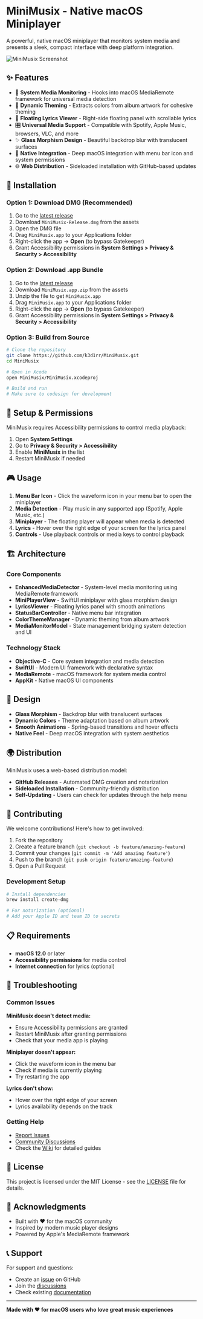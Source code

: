 # MiniMusix - Native macOS Miniplayer

A powerful, native macOS miniplayer that monitors system media and presents a sleek, compact interface with deep platform integration.

![MiniMusix Screenshot](https://via.placeholder.com/800x400/1db954/ffffff?text=MiniMusix+Screenshot)

## ✨ Features

- 🎵 **System Media Monitoring** - Hooks into macOS MediaRemote framework for universal media detection
- 🌈 **Dynamic Theming** - Extracts colors from album artwork for cohesive theming
- 📝 **Floating Lyrics Viewer** - Right-side floating panel with scrollable lyrics
- 🎛️ **Universal Media Support** - Compatible with Spotify, Apple Music, browsers, VLC, and more
- ✨ **Glass Morphism Design** - Beautiful backdrop blur with translucent surfaces
- 🚀 **Native Integration** - Deep macOS integration with menu bar icon and system permissions
- 🌐 **Web Distribution** - Sideloaded installation with GitHub-based updates

## 🚀 Installation

### Option 1: Download DMG (Recommended)
1. Go to the [latest release](https://github.com/k3d1rr/MiniMusix/releases/latest)
2. Download `MiniMusix-Release.dmg` from the assets
3. Open the DMG file
4. Drag `MiniMusix.app` to your Applications folder
5. Right-click the app → **Open** (to bypass Gatekeeper)
6. Grant Accessibility permissions in **System Settings > Privacy & Security > Accessibility**

### Option 2: Download .app Bundle
1. Go to the [latest release](https://github.com/k3d1rr/MiniMusix/releases/latest)
2. Download `MiniMusix.app.zip` from the assets
3. Unzip the file to get `MiniMusix.app`
4. Drag `MiniMusix.app` to your Applications folder
5. Right-click the app → **Open** (to bypass Gatekeeper)
6. Grant Accessibility permissions in **System Settings > Privacy & Security > Accessibility**

### Option 3: Build from Source
```bash
# Clone the repository
git clone https://github.com/k3d1rr/MiniMusix.git
cd MiniMusix

# Open in Xcode
open MiniMusix/MiniMusix.xcodeproj

# Build and run
# Make sure to codesign for development
```

## 🔧 Setup & Permissions

MiniMusix requires Accessibility permissions to control media playback:

1. Open **System Settings**
2. Go to **Privacy & Security > Accessibility**
3. Enable **MiniMusix** in the list
4. Restart MiniMusix if needed

## 🎮 Usage

1. **Menu Bar Icon** - Click the waveform icon in your menu bar to open the miniplayer
2. **Media Detection** - Play music in any supported app (Spotify, Apple Music, etc.)
3. **Miniplayer** - The floating player will appear when media is detected
4. **Lyrics** - Hover over the right edge of your screen for the lyrics panel
5. **Controls** - Use playback controls or media keys to control playback

## 🏗️ Architecture

### Core Components

- **EnhancedMediaDetector** - System-level media monitoring using MediaRemote framework
- **MiniPlayerView** - SwiftUI miniplayer with glass morphism design
- **LyricsViewer** - Floating lyrics panel with smooth animations
- **StatusBarController** - Native menu bar integration
- **ColorThemeManager** - Dynamic theming from album artwork
- **MediaMonitorModel** - State management bridging system detection and UI

### Technology Stack

- **Objective-C** - Core system integration and media detection
- **SwiftUI** - Modern UI framework with declarative syntax
- **MediaRemote** - macOS framework for system media control
- **AppKit** - Native macOS UI components

## 🎨 Design

- **Glass Morphism** - Backdrop blur with translucent surfaces
- **Dynamic Colors** - Theme adaptation based on album artwork
- **Smooth Animations** - Spring-based transitions and hover effects
- **Native Feel** - Deep macOS integration with system aesthetics

## 🌍 Distribution

MiniMusix uses a web-based distribution model:

- **GitHub Releases** - Automated DMG creation and notarization
- **Sideloaded Installation** - Community-friendly distribution
- **Self-Updating** - Users can check for updates through the help menu

## 🤝 Contributing

We welcome contributions! Here's how to get involved:

1. Fork the repository
2. Create a feature branch (`git checkout -b feature/amazing-feature`)
3. Commit your changes (`git commit -m 'Add amazing feature'`)
4. Push to the branch (`git push origin feature/amazing-feature`)
5. Open a Pull Request

### Development Setup

```bash
# Install dependencies
brew install create-dmg

# For notarization (optional)
# Add your Apple ID and team ID to secrets
```

## 📋 Requirements

- **macOS 12.0** or later
- **Accessibility permissions** for media control
- **Internet connection** for lyrics (optional)

## 🐛 Troubleshooting

### Common Issues

**MiniMusix doesn't detect media:**
- Ensure Accessibility permissions are granted
- Restart MiniMusix after granting permissions
- Check that your media app is playing

**Miniplayer doesn't appear:**
- Click the waveform icon in the menu bar
- Check if media is currently playing
- Try restarting the app

**Lyrics don't show:**
- Hover over the right edge of your screen
- Lyrics availability depends on the track

### Getting Help

- [Report Issues](https://github.com/username/minimusix/issues)
- [Community Discussions](https://github.com/username/minimusix/discussions)
- Check the [Wiki](https://github.com/username/minimusix/wiki) for detailed guides

## 📜 License

This project is licensed under the MIT License - see the [LICENSE](LICENSE) file for details.

## 🙏 Acknowledgments

- Built with ❤️ for the macOS community
- Inspired by modern music player designs
- Powered by Apple's MediaRemote framework

## 📞 Support

For support and questions:
- Create an [issue](https://github.com/username/minimusix/issues) on GitHub
- Join the [discussions](https://github.com/username/minimusix/discussions)
- Check existing [documentation](https://github.com/username/minimusix/wiki)

---

**Made with ❤️ for macOS users who love great music experiences**
